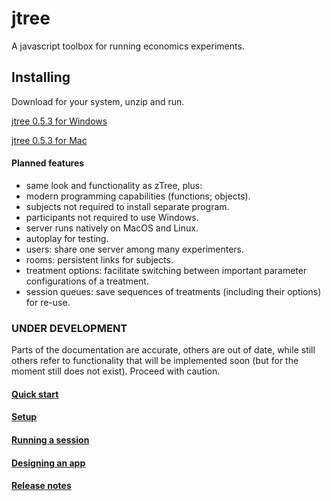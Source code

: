 # jtree
A javascript toolbox for running economics experiments.

## Installing
Download for your system, unzip and run.

<a href='https://github.com/opowell/jtree/raw/master/releases/jtree-0.5.3-win.zip'>jtree 0.5.3 for Windows</a>

<a href='https://github.com/opowell/jtree/raw/master/releases/jtree-0.5.3-mac.zip'>jtree 0.5.3 for Mac</a>

#### Planned features
- same look and functionality as zTree, plus:
- modern programming capabilities (functions; objects).
- subjects not required to install separate program.
- participants not required to use Windows. 
- server runs natively on MacOS and Linux.
- autoplay for testing.
- users: share one server among many experimenters.
- rooms: persistent links for subjects.
- treatment options: facilitate switching between important parameter configurations of a treatment.
- session queues: save sequences of treatments (including their options) for re-use.


### UNDER DEVELOPMENT
Parts of the documentation are accurate, others are out of date, while still others refer to functionality that will be implemented soon (but for the moment still does not exist). Proceed with caution.

#### <a href='doc-pages/1-quick-start.md'>Quick start</a>

#### <a href='tutorial-2-setup.html'>Setup</a>

#### <a href='tutorial-3-running-a-session.html'>Running a session</a>

#### <a href='tutorial-4-designing-an-app.html'>Designing an app</a>

#### <a href='tutorial-7-release-notes.html'>Release notes</a>

